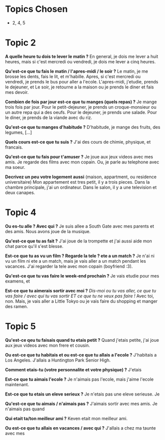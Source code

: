 # Topics Chosen
- 2, 4, 5

# Topic 2

**A quelle heure tu dois te lever le matin ?**
En general, je dois me lever a huit heures, mais si c'est mercredi ou vendredi, je dois me lever a cinq heures.

**Qu'est-ce que tu fais le matin / l'apres-midi / le soir ?**
Le matin, je me brosse les dents, fais le lit, et m'habille.
Apres, si c'est mercredi ou vendredi, je prends le bus pour aller a l'ecole.
L'apres-midi, j'etudie, prends le dejeuner, et 
Le soir, je retourne a la maison ou je prends le diner et fais mes devoir.

**Combien de fois par jour est-ce que tu manges (quels repas) ?**
Je mange trois fois par jour.
Pour le petit-dejeuner, je prends un croque-monsieur ou un autre repa qui a des oeufs.
Pour le dejeuner, je prends une salade.
Pour le diner, je prends de la viande avec du riz.

**Qu'est-ce que tu manges d'habitude ?**
D'habitude, je mange des fruits, des legumes, [...]

**Quels cours est-ce que tu suis ?**
J'ai des cours de chimie, physique, et francais.

**Qu'est-ce que tu fais pour t'amuser ?**
Je joue aux jeux videos avec mes amis.
Je regarde des films avec mon copain.
Ou, je parle au telephone avec ma soeur.

**Decrivez un peu votre logement aussi** (maison, appartment, ou residence universitaire)
Mon appartement est tres petit, il y a trois pieces.
Dans la chambre principale, j'ai un ordinateur.
Dans le salon, il y a une television et deux canapes.

# Topic 4

**Ou es-tu alle ? Avec qui ?**
Je suis allee a South Gate avec mes parents et des amis.
Nous avons joue de la musique.

**Qu'est-ce que tu as fait ?**
J'ai joue de la trompette et j'ai aussi aide mon chat parce qu'il s'est blesse.

**Est-ce que tu as vu un film ? Regarde la tele ? ete a un match ?**
Je n'ai ni vu un film ni ete a un match, mais je vais aller a un match pendant les vacances.
J'ai regarder la tele avec mon copain (boyfriend :3).

**Qu'est-ce que tu vas faire le week-end prochain ?**
Je vais etudie pour mes examens, et 

**Est-ce que tu aimerais sortir avec moi ?**
*Dis-moi ou tu vas aller, ce que tu vas faire / avec qui tu vas sortir ET ce que tu ne veux pas faire !* 
Avec toi, non.
Mais, je vais aller a Little Tokyo ou je vais faire du shopping et manger des ramen.


# Topic 5

**Qu'est-ce qeu tu faisais quand tu etais petit ?**
Quand j'etais petite, j'ai joue aux jeux videos avec mon frere et cousin.

**Ou est-ce que tu habitais et ou est-ce que tu allais a l'ecole ?**
J'habitais a Los Angeles.
J'allais a Huntington Park Senior High.

**Comment etais-tu (votre personnalite et votre physique) ?**
J'etais 

**Est-ce que tu aimais l'ecole ?**
Je n'aimais pas l'ecole, mais j'aime l'ecole maintenant.

**Est-ce que tu etais un eleve serieux ?**
Je n'etais pas une eleve serieuse. Je

**Qu'est-ce que tu aimais / n'aimais pas ?**
J'aimais sortir avec mes amis.
Je n'aimais pas quand 

**Qui etait ta/ton meilleur ami ?**
Keven etait mon meilleur ami.

**Ou est-ce que tu allais en vacances / avec qui ?**
J'allais a chez ma taunte avec mes 
